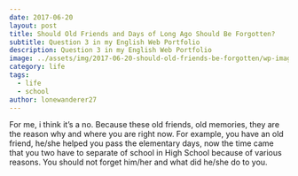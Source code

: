 ```yaml
---
date: 2017-06-20
layout: post
title: Should Old Friends and Days of Long Ago Should Be Forgotten?
subtitle: Question 3 in my English Web Portfolio
description: Question 3 in my English Web Portfolio
image: ../assets/img/2017-06-20-should-old-friends-be-forgotten/wp-image-40104958.webp
category: life
tags:
  - life
  - school
author: lonewanderer27
---
```


For me, i think it’s a no. Because these old friends, old memories, they are the reason why and where you are right now. For example, you have an old friend, he/she helped you pass the elementary days, now the time came that you two have to separate of school in High School because of various reasons. You should not forget him/her and what did he/she do to you.